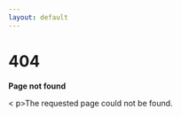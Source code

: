 ```yaml
---
layout: default
---
```

# 404

<p><strong>Page not found</strong></p>
<
p>The requested page could not be found.</p>
